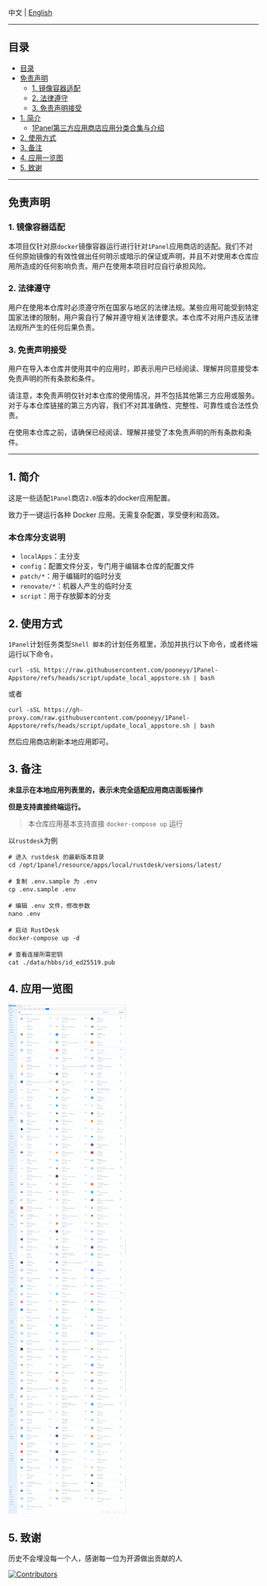  中文 | [English](https://github.com/pooneyy/1Panel-appstore/blob/localApps/README-en.md)

* * *
## 目录

- [目录](#目录)
- [免责声明](#免责声明)
  - [1. 镜像容器适配](#1-镜像容器适配)
  - [2. 法律遵守](#2-法律遵守)
  - [3. 免责声明接受](#3-免责声明接受)
- [1. 简介](#1-简介)
  - [1Panel第三方应用商店应用分类合集与介绍](#1panel第三方应用商店应用分类合集与介绍)
- [2. 使用方式](#2-使用方式)
- [3. 备注](#3-备注)
- [4. 应用一览图](#4-应用一览图)
- [5. 致谢](#5-致谢)


***

## 免责声明

### 1. 镜像容器适配
本项目仅针对原`docker`镜像容器运行进行针对`1Panel`应用商店的适配。我们不对任何原始镜像的有效性做出任何明示或暗示的保证或声明，并且不对使用本仓库应用所造成的任何影响负责。用户在使用本项目时应自行承担风险。

### 2. 法律遵守
用户在使用本仓库时必须遵守所在国家与地区的法律法规。某些应用可能受到特定国家法律的限制，用户需自行了解并遵守相关法律要求。本仓库不对用户违反法律法规所产生的任何后果负责。

### 3. 免责声明接受
用户在导入本仓库并使用其中的应用时，即表示用户已经阅读、理解并同意接受本免责声明的所有条款和条件。

请注意，本免责声明仅针对本仓库的使用情况，并不包括其他第三方应用或服务。对于与本仓库链接的第三方内容，我们不对其准确性、完整性、可靠性或合法性负责。

在使用本仓库之前，请确保已经阅读、理解并接受了本免责声明的所有条款和条件。

***
## 1. 简介
这是一些适配`1Panel`商店`2.0`版本的docker应用配置。

致力于一键运行各种 Docker 应用。无需复杂配置，享受便利和高效。

### 本仓库分支说明
- `localApps`：主分支
- `config`：配置文件分支，专门用于编辑本仓库的配置文件
- `patch/*`：用于编辑时的临时分支
- `renovate/*`：机器人产生的临时分支
- `script`：用于存放脚本的分支

## 2. 使用方式

`1Panel`计划任务类型`Shell 脚本`的计划任务框里，添加并执行以下命令，或者终端运行以下命令，

```shell
curl -sSL https://raw.githubusercontent.com/pooneyy/1Panel-Appstore/refs/heads/script/update_local_appstore.sh | bash
```
或者
```shell
curl -sSL https://gh-proxy.com/raw.githubusercontent.com/pooneyy/1Panel-Appstore/refs/heads/script/update_local_appstore.sh | bash
```

然后应用商店刷新本地应用即可。


## 3. 备注

**未显示在本地应用列表里的，表示未完全适配应用商店面板操作**

**但是支持直接终端运行。**

> 本仓库应用基本支持直接 `docker-compose up` 运行

以`rustdesk`为例

```shell
# 进入 rustdesk 的最新版本目录
cd /opt/1panel/resource/apps/local/rustdesk/versions/latest/

# 复制 .env.sample 为 .env
cp .env.sample .env

# 编辑 .env 文件，修改参数
nano .env

# 启动 RustDesk
docker-compose up -d

# 查看连接所需密钥
cat ./data/hbbs/id_ed25519.pub

```

## 4. 应用一览图

![](https://github.com/pooneyy/1Panel-appstore/raw/localApps/docs/app-list.png)

## 5. 致谢

历史不会埋没每一个人，感谢每一位为开源做出贡献的人

[![Contributors](https://contrib.rocks/image?repo=pooneyy/1Panel-appstore)](https://github.com/pooneyy/1Panel-appstore/graphs/contributors)
